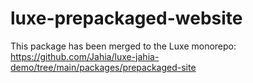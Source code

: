 # luxe-prepackaged-website

This package has been merged to the Luxe monorepo: https://github.com/Jahia/luxe-jahia-demo/tree/main/packages/prepackaged-site
